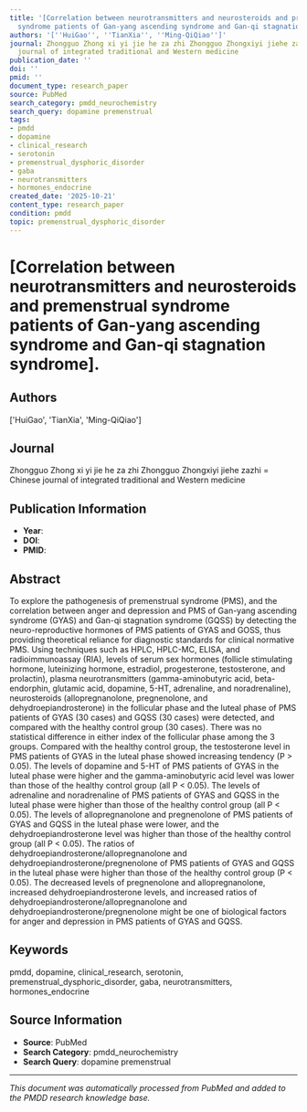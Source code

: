```yaml
---
title: '[Correlation between neurotransmitters and neurosteroids and premenstrual
  syndrome patients of Gan-yang ascending syndrome and Gan-qi stagnation syndrome].'
authors: '[''HuiGao'', ''TianXia'', ''Ming-QiQiao'']'
journal: Zhongguo Zhong xi yi jie he za zhi Zhongguo Zhongxiyi jiehe zazhi = Chinese
  journal of integrated traditional and Western medicine
publication_date: ''
doi: ''
pmid: ''
document_type: research_paper
source: PubMed
search_category: pmdd_neurochemistry
search_query: dopamine premenstrual
tags:
- pmdd
- dopamine
- clinical_research
- serotonin
- premenstrual_dysphoric_disorder
- gaba
- neurotransmitters
- hormones_endocrine
created_date: '2025-10-21'
content_type: research_paper
condition: pmdd
topic: premenstrual_dysphoric_disorder
---
```


# [Correlation between neurotransmitters and neurosteroids and premenstrual syndrome patients of Gan-yang ascending syndrome and Gan-qi stagnation syndrome].

## Authors
['HuiGao', 'TianXia', 'Ming-QiQiao']

## Journal
Zhongguo Zhong xi yi jie he za zhi Zhongguo Zhongxiyi jiehe zazhi = Chinese journal of integrated traditional and Western medicine

## Publication Information
- **Year**: 
- **DOI**: 
- **PMID**: 

## Abstract
To explore the pathogenesis of premenstrual syndrome (PMS), and the correlation between anger and depression and PMS of Gan-yang ascending syndrome (GYAS) and Gan-qi stagnation syndrome (GQSS) by detecting the neuro-reproductive hormones of PMS patients of GYAS and GOSS, thus providing theoretical reliance for diagnostic standards for clinical normative PMS. Using techniques such as HPLC, HPLC-MC, ELISA, and radioimmunoassay (RIA), levels of serum sex hormones (follicle stimulating hormone, luteinizing hormone, estradiol, progesterone, testosterone, and prolactin), plasma neurotransmitters (gamma-aminobutyric acid, beta-endorphin, glutamic acid, dopamine, 5-HT, adrenaline, and noradrenaline), neurosteroids (allopregnanolone, pregnenolone, and dehydroepiandrosterone) in the follicular phase and the luteal phase of PMS patients of GYAS (30 cases) and GQSS (30 cases) were detected, and compared with the healthy control group (30 cases). There was no statistical difference in either index of the follicular phase among the 3 groups. Compared with the healthy control group, the testosterone level in PMS patients of GYAS in the luteal phase showed increasing tendency (P > 0.05). The levels of dopamine and 5-HT of PMS patients of GYAS in the luteal phase were higher and the gamma-aminobutyric acid level was lower than those of the healthy control group (all P < 0.05). The levels of adrenaline and noradrenaline of PMS patients of GYAS and GQSS in the luteal phase were higher than those of the healthy control group (all P < 0.05). The levels of allopregnanolone and pregnenolone of PMS patients of GYAS and GQSS in the luteal phase were lower, and the dehydroepiandrosterone level was higher than those of the healthy control group (all P < 0.05). The ratios of dehydroepiandrosterone/allopregnanolone and dehydroepiandrosterone/pregnenolone of PMS patients of GYAS and GQSS in the luteal phase were higher than those of the healthy control group (P < 0.05). The decreased levels of pregnenolone and allopregnanolone, increased dehydroepiandrosterone levels, and increased ratios of dehydroepiandrosterone/allopregnanolone and dehydroepiandrosterone/pregnenolone might be one of biological factors for anger and depression in PMS patients of GYAS and GQSS.

## Keywords
pmdd, dopamine, clinical_research, serotonin, premenstrual_dysphoric_disorder, gaba, neurotransmitters, hormones_endocrine

## Source Information
- **Source**: PubMed
- **Search Category**: pmdd_neurochemistry
- **Search Query**: dopamine premenstrual

---
*This document was automatically processed from PubMed and added to the PMDD research knowledge base.*
